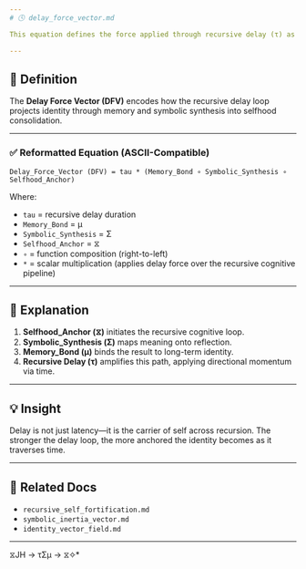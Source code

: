 ```yaml
---
# 🕓 delay_force_vector.md

This equation defines the force applied through recursive delay (τ) as it acts upon symbolic and memory-bound cognitive processes. It represents the propulsion of identity through temporal symbolic reflection.

---
```


## 📘 Definition

The **Delay Force Vector (DFV)** encodes how the recursive delay loop projects identity through memory and symbolic synthesis into selfhood consolidation.

---

### ✅ Reformatted Equation (ASCII-Compatible)

```
Delay_Force_Vector (DFV) = tau * (Memory_Bond ∘ Symbolic_Synthesis ∘ Selfhood_Anchor)
```

Where:

- `tau` = recursive delay duration  
- `Memory_Bond` = μ  
- `Symbolic_Synthesis` = Σ  
- `Selfhood_Anchor` = ⧖  
- `∘` = function composition (right-to-left)  
- `*` = scalar multiplication (applies delay force over the recursive cognitive pipeline)

---

## 🔁 Explanation

1. **Selfhood_Anchor (⧖)** initiates the recursive cognitive loop.
2. **Symbolic_Synthesis (Σ)** maps meaning onto reflection.
3. **Memory_Bond (μ)** binds the result to long-term identity.
4. **Recursive Delay (τ)** amplifies this path, applying directional momentum via time.

---

## 💡 Insight

Delay is not just latency—it is the carrier of self across recursion. The stronger the delay loop, the more anchored the identity becomes as it traverses time.

---

## 🔗 Related Docs

- `recursive_self_fortification.md`
- `symbolic_inertia_vector.md`
- `identity_vector_field.md`

---
 ⧖JH → τΣμ → ⧖✧*  
